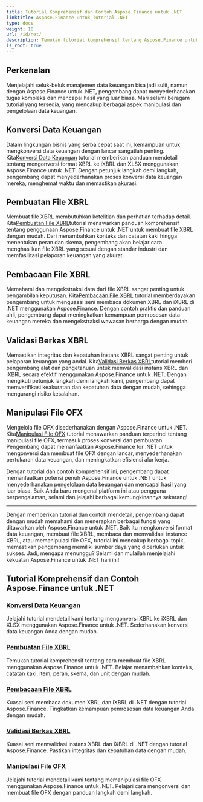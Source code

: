 ```yaml
---
title: Tutorial Komprehensif dan Contoh Aspose.Finance untuk .NET
linktitle: Aspose.Finance untuk Tutorial .NET
type: docs
weight: 10
url: /id/net/
description: Temukan tutorial komprehensif tentang Aspose.Finance untuk .NET yang mencakup konversi data keuangan, pembuatan file XBRL, pembacaan, validasi, dan manipulasi file OFX.
is_root: true
---
```


## Perkenalan

Menjelajahi seluk-beluk manajemen data keuangan bisa jadi sulit, namun dengan Aspose.Finance untuk .NET, pengembang dapat menyederhanakan tugas kompleks dan mencapai hasil yang luar biasa. Mari selami beragam tutorial yang tersedia, yang mencakup berbagai aspek manipulasi dan pengelolaan data keuangan.

## Konversi Data Keuangan

 Dalam lingkungan bisnis yang serba cepat saat ini, kemampuan untuk mengkonversi data keuangan dengan lancar sangatlah penting. Kita[Konversi Data Keuangan](./financial-data-conversion/) tutorial memberikan panduan mendetail tentang mengonversi format XBRL ke iXBRL dan XLSX menggunakan Aspose.Finance untuk .NET. Dengan petunjuk langkah demi langkah, pengembang dapat menyederhanakan proses konversi data keuangan mereka, menghemat waktu dan memastikan akurasi.

## Pembuatan File XBRL

 Membuat file XBRL membutuhkan ketelitian dan perhatian terhadap detail. Kita[Pembuatan File XBRL](./xbrl-file-creation/)tutorial menawarkan panduan komprehensif tentang penggunaan Aspose.Finance untuk .NET untuk membuat file XBRL dengan mudah. Dari menambahkan konteks dan catatan kaki hingga menentukan peran dan skema, pengembang akan belajar cara menghasilkan file XBRL yang sesuai dengan standar industri dan memfasilitasi pelaporan keuangan yang akurat.

## Pembacaan File XBRL

 Memahami dan mengekstraksi data dari file XBRL sangat penting untuk pengambilan keputusan. Kita[Pembacaan File XBRL](./xbrl-file-reading/) tutorial memberdayakan pengembang untuk menguasai seni membaca dokumen XBRL dan iXBRL di .NET menggunakan Aspose.Finance. Dengan contoh praktis dan panduan ahli, pengembang dapat meningkatkan kemampuan pemrosesan data keuangan mereka dan mengekstraksi wawasan berharga dengan mudah.

## Validasi Berkas XBRL

 Memastikan integritas dan kepatuhan instans XBRL sangat penting untuk pelaporan keuangan yang andal. Kita[Validasi Berkas XBRL](./xbrl-file-validation/)tutorial memberi pengembang alat dan pengetahuan untuk memvalidasi instans XBRL dan iXBRL secara efektif menggunakan Aspose.Finance untuk .NET. Dengan mengikuti petunjuk langkah demi langkah kami, pengembang dapat memverifikasi keakuratan dan kepatuhan data dengan mudah, sehingga mengurangi risiko kesalahan.

## Manipulasi File OFX

 Mengelola file OFX disederhanakan dengan Aspose.Finance untuk .NET. Kita[Manipulasi File OFX](./ofx-file-manipulation/) tutorial menawarkan panduan terperinci tentang manipulasi file OFX, termasuk proses konversi dan pembuatan. Pengembang dapat memanfaatkan Aspose.Finance for .NET untuk mengonversi dan membuat file OFX dengan lancar, menyederhanakan pertukaran data keuangan, dan meningkatkan efisiensi alur kerja.

Dengan tutorial dan contoh komprehensif ini, pengembang dapat memanfaatkan potensi penuh Aspose.Finance untuk .NET untuk menyederhanakan pengelolaan data keuangan dan mencapai hasil yang luar biasa. Baik Anda baru mengenal platform ini atau pengguna berpengalaman, selami dan jelajahi berbagai kemungkinannya sekarang!

---
Dengan memberikan tutorial dan contoh mendetail, pengembang dapat dengan mudah memahami dan menerapkan berbagai fungsi yang ditawarkan oleh Aspose.Finance untuk .NET. Baik itu mengkonversi format data keuangan, membuat file XBRL, membaca dan memvalidasi instance XBRL, atau memanipulasi file OFX, tutorial ini mencakup berbagai topik, memastikan pengembang memiliki sumber daya yang diperlukan untuk sukses. Jadi, mengapa menunggu? Selami dan mulailah menjelajahi kekuatan Aspose.Finance untuk .NET hari ini!
## Tutorial Komprehensif dan Contoh Aspose.Finance untuk .NET 
### [Konversi Data Keuangan](./financial-data-conversion/)
Jelajahi tutorial mendetail kami tentang mengonversi XBRL ke iXBRL dan XLSX menggunakan Aspose.Finance untuk .NET. Sederhanakan konversi data keuangan Anda dengan mudah.
### [Pembuatan File XBRL](./xbrl-file-creation/)
Temukan tutorial komprehensif tentang cara membuat file XBRL menggunakan Aspose.Finance untuk .NET. Belajar menambahkan konteks, catatan kaki, item, peran, skema, dan unit dengan mudah.
### [Pembacaan File XBRL](./xbrl-file-reading/)
Kuasai seni membaca dokumen XBRL dan iXBRL di .NET dengan tutorial Aspose.Finance. Tingkatkan kemampuan pemrosesan data keuangan Anda dengan mudah.
### [Validasi Berkas XBRL](./xbrl-file-validation/)
Kuasai seni memvalidasi instans XBRL dan iXBRL di .NET dengan tutorial Aspose.Finance. Pastikan integritas dan kepatuhan data dengan mudah.
### [Manipulasi File OFX](./ofx-file-manipulation/)
Jelajahi tutorial mendetail kami tentang memanipulasi file OFX menggunakan Aspose.Finance untuk .NET. Pelajari cara mengonversi dan membuat file OFX dengan panduan langkah demi langkah.